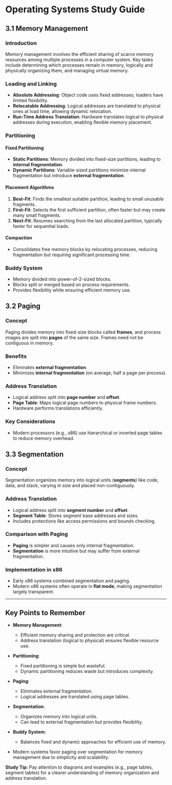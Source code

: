 # Operating Systems Study Guide

## 3.1 Memory Management

### Introduction
Memory management involves the efficient sharing of scarce memory resources among multiple processes in a computer system. Key tasks include determining which processes remain in memory, logically and physically organizing them, and managing virtual memory.

### Loading and Linking
- **Absolute Addressing**: Object code uses fixed addresses; loaders have limited flexibility.
- **Relocatable Addressing**: Logical addresses are translated to physical ones at load time, allowing dynamic relocation.
- **Run-Time Address Translation**: Hardware translates logical to physical addresses during execution, enabling flexible memory placement.

### Partitioning

#### Fixed Partitioning
- **Static Partitions**: Memory divided into fixed-size partitions, leading to **internal fragmentation**.
- **Dynamic Partitions**: Variable-sized partitions minimize internal fragmentation but introduce **external fragmentation**.

#### Placement Algorithms
1. **Best-Fit**: Finds the smallest suitable partition, leading to small unusable fragments.
2. **First-Fit**: Selects the first sufficient partition, often faster but may create many small fragments.
3. **Next-Fit**: Resumes searching from the last allocated partition, typically faster for sequential loads.

#### Compaction
- Consolidates free memory blocks by relocating processes, reducing fragmentation but requiring significant processing time.

### Buddy System
- Memory divided into power-of-2-sized blocks.
- Blocks split or merged based on process requirements.
- Provides flexibility while ensuring efficient memory use.

## 3.2 Paging

### Concept
Paging divides memory into fixed-size blocks called **frames**, and process images are split into **pages** of the same size. Frames need not be contiguous in memory.

### Benefits
- Eliminates **external fragmentation**.
- Minimizes **internal fragmentation** (on average, half a page per process).

### Address Translation
- Logical address split into **page number** and **offset**.
- **Page Table**: Maps logical page numbers to physical frame numbers.
- Hardware performs translations efficiently.

### Key Considerations
- Modern processors (e.g., x86) use hierarchical or inverted page tables to reduce memory overhead.

## 3.3 Segmentation

### Concept
Segmentation organizes memory into logical units (**segments**) like code, data, and stack, varying in size and placed non-contiguously.

### Address Translation
- Logical address split into **segment number** and **offset**.
- **Segment Table**: Stores segment base addresses and sizes.
- Includes protections like access permissions and bounds checking.

### Comparison with Paging
- **Paging** is simpler and causes only internal fragmentation.
- **Segmentation** is more intuitive but may suffer from external fragmentation.

### Implementation in x86
- Early x86 systems combined segmentation and paging.
- Modern x86 systems often operate in **flat mode**, making segmentation largely transparent.

---

## Key Points to Remember

- **Memory Management**:
  - Efficient memory sharing and protection are critical.
  - Address translation (logical to physical) ensures flexible resource use.

- **Partitioning**:
  - Fixed partitioning is simple but wasteful.
  - Dynamic partitioning reduces waste but introduces complexity.

- **Paging**:
  - Eliminates external fragmentation.
  - Logical addresses are translated using page tables.

- **Segmentation**:
  - Organizes memory into logical units.
  - Can lead to external fragmentation but provides flexibility.

- **Buddy System**:
  - Balances fixed and dynamic approaches for efficient use of memory.

- Modern systems favor paging over segmentation for memory management due to simplicity and scalability.

**Study Tip:** Pay attention to diagrams and examples (e.g., page tables, segment tables) for a clearer understanding of memory organization and address translation.


